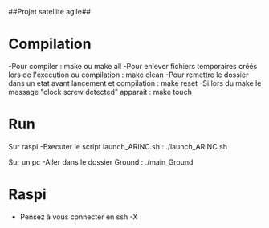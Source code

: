 ##Projet satellite agile##

# Compilation #
-Pour compiler :
	make ou make all
-Pour enlever fichiers temporaires créés lors de l'execution ou compilation :
	make clean
-Pour remettre le dossier dans un etat avant lancement et compilation :
	make reset
-Si lors du make le message "clock screw detected" apparait :
	make touch

# Run #
Sur raspi
-Executer le script launch_ARINC.sh :
	./launch_ARINC.sh

Sur un pc
-Aller dans le dossier Ground :
	./main_Ground

# Raspi #
- Pensez à vous connecter en ssh -X

